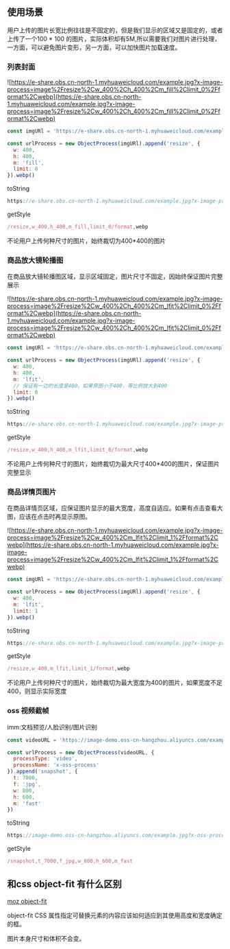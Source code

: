 ## 使用场景

用户上传的图片长宽比例往往是不固定的，但是我们显示的区域又是固定的，或者上传了一个100 * 100 的图片，实际体积却有5M,所以需要我们对图片进行处理，一方面，可以避免图片变形，另一方面，可以加快图片加载速度。

### 列表封面

![https://e-share.obs.cn-north-1.myhuaweicloud.com/example.jpg?x-image-process=image%2Fresize%2Cw_400%2Ch_400%2Cm_fill%2Climit_0%2Fformat%2Cwebp](https://e-share.obs.cn-north-1.myhuaweicloud.com/example.jpg?x-image-process=image%2Fresize%2Cw_400%2Ch_400%2Cm_fill%2Climit_0%2Fformat%2Cwebp)

```` js
const imgURl = 'https://e-share.obs.cn-north-1.myhuaweicloud.com/example.jpg'

const urlProcess = new ObjectProcess(imgURl).append('resize', {
  w: 400,
  h: 400,
  m: 'fill',
  limit: 0
}).webp()
````

toString

```` js
https://e-share.obs.cn-north-1.myhuaweicloud.com/example.jpg?x-image-process=image%2Fresize%2Cw_400%2Ch_400%2Cm_fill%2Climit_0%2Fformat%2Cwebp
````

getStyle

```` js
/resize,w_400,h_400,m_fill,limit_0/format,webp
````

不论用户上传何种尺寸的图片，始终裁切为400*400的图片

### 商品放大镜轮播图

在商品放大镜轮播图区域，显示区域固定，图片尺寸不固定，因始终保证图片完整展示

![https://e-share.obs.cn-north-1.myhuaweicloud.com/example.jpg?x-image-process=image%2Fresize%2Cw_400%2Ch_400%2Cm_lfit%2Climit_0%2Fformat%2Cwebp](https://e-share.obs.cn-north-1.myhuaweicloud.com/example.jpg?x-image-process=image%2Fresize%2Cw_400%2Ch_400%2Cm_lfit%2Climit_0%2Fformat%2Cwebp)

```` js
const imgURl = 'https://e-share.obs.cn-north-1.myhuaweicloud.com/example.jpg'

const urlProcess = new ObjectProcess(imgURl).append('resize', {
  w: 400,
  h: 400,
  m: 'lfit',
  // 保证有一边的长度是400。如果原图小于400，等比例放大到400
  limit: 0
}).webp()
````

toString

```` js
https://e-share.obs.cn-north-1.myhuaweicloud.com/example.jpg?x-image-process=image%2Fresize%2Cw_400%2Ch_400%2Cm_lfit%2Climit_0%2Fformat%2Cwebp
````

getStyle

```` js
/resize,w_400,h_400,m_lfit,limit_0/format,webp
````

不论用户上传何种尺寸的图片，始终裁切为最大尺寸400*400的图片，保证图片完整显示

### 商品详情页图片

在商品详情页区域，应保证图片显示的最大宽度，高度自适应。如果有点击查看大图，应该在点击时再显示原图。

![https://e-share.obs.cn-north-1.myhuaweicloud.com/example.jpg?x-image-process=image%2Fresize%2Cw_400%2Cm_lfit%2Climit_1%2Fformat%2Cwebp](https://e-share.obs.cn-north-1.myhuaweicloud.com/example.jpg?x-image-process=image%2Fresize%2Cw_400%2Cm_lfit%2Climit_1%2Fformat%2Cwebp)

```` js
const imgURl = 'https://e-share.obs.cn-north-1.myhuaweicloud.com/example.jpg'

const urlProcess = new ObjectProcess(imgURl).append('resize', {
  w: 400,
  m: 'lfit',
  limit: 1
}).webp()
````

toString

```` js
https://e-share.obs.cn-north-1.myhuaweicloud.com/example.jpg?x-image-process=image%2Fresize%2Cw_400%2Cm_lfit%2Climit_1%2Fformat%2Cwebp
````

getStyle

```` js
/resize,w_400,m_lfit,limit_1/format,webp
````

不论用户上传何种尺寸的图片，始终裁切为最大宽度为400的图片，如果宽度不足400，则显示实际宽度


### oss 视频截帧
imm:文档预览/人脸识别/图片识别

```` js
const videoURL = 'https://image-demo.oss-cn-hangzhou.aliyuncs.com/example.jpg'

const urlProcess = new ObjectProcess(videoURL, {
  processType: 'video',
  processName: 'x-oss-process'
}).append('snapshot', {
  t: 7000,
  f: 'jpg',
  w: 800,
  h: 600,
  m: 'fast'
})
````

toString

```` js
https://image-demo.oss-cn-hangzhou.aliyuncs.com/example.jpg?x-oss-process=video%2Fsnapshot%2Ct_7000%2Cf_jpg%2Cw_800%2Ch_600%2Cm_fast
````

getStyle

```` js
/snapshot,t_7000,f_jpg,w_800,h_600,m_fast
````


## 和css object-fit 有什么区别

[moz object-fit](https://developer.mozilla.org/zh-CN/docs/Web/CSS/object-fit)



object-fit CSS 属性指定可替换元素的内容应该如何适应到其使用高度和宽度确定的框。



图片本身尺寸和体积不会变。
